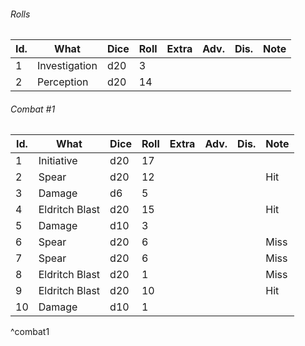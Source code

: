 

###### Rolls
| Id. | What          | Dice | Roll | Extra | Adv. | Dis. | Note |
| --- | ------------- | ---- | ---- | ----- | ---- | ---- | ---- |
| 1   | Investigation | d20  | 3    |       |      |      |      |
| 2   | Perception    | d20  | 14   |       |      |      |      |

###### Combat #1
| Id. | What           | Dice | Roll | Extra | Adv. | Dis. | Note |
| --- | -------------- | ---- | ---- | ----- | ---- | ---- | ---- |
| 1   | Initiative     | d20  | 17   |       |      |      |      |
| 2   | Spear          | d20  | 12   |       |      |      | Hit  |
| 3   | Damage         | d6   | 5    |       |      |      |      |
| 4   | Eldritch Blast | d20  | 15   |       |      |      | Hit  |
| 5   | Damage         | d10  | 3    |       |      |      |      |
| 6   | Spear          | d20  | 6    |       |      |      | Miss |
| 7   | Spear          | d20  | 6    |       |      |      | Miss |
| 8   | Eldritch Blast | d20  | 1    |       |      |      | Miss |
| 9   | Eldritch Blast | d20  | 10   |       |      |      | Hit  | 
| 10  | Damage         | d10  | 1    |       |      |      |      |
^combat1